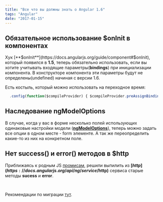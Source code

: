 ```yaml
---
title: "Все что вы должны знать о Angular 1.6"
tags: "Angular"
date: "2017-01-15"
---
```


## Обязательное использование $onInit в компонентах

Хук [**$onInit**](https://docs.angularjs.org/guide/component#$onInit), который появился в **1.5**, теперь обязательно использовать, если вы хотите учитывать входящие параметры(**bindings**) при инициализации компонента. В конструкторе компонента эти параметры будут не определены(undefined) начиная с версии 1.6.

Есть костыль, который можно использовать на переходное время:

```javascript 
  .config(function($compileProvider) { $compileProvider.preAssignBindingsEnabled(true); });  
 ```

## Наследование ngModelOptions

В случае, когда у вас в форме несколько полей использующих одинаковые настройки модели ([**ngModelOptions**](https://docs.angularjs.org/api/ng/directive/ngModelOptions)), теперь можно задать все опции в одном месте - form элементе. А так же переопределить какие-то из них на конкретном поле.

## Нет success() и error() методов в $http

Приближаясь к родным JS [промисам](https://learn.javascript.ru/promise), решили выпилить из **[$http](https://docs.angularjs.org/api/ng/service/$http)** сервиса старые методы **sucess** и **error**.

 

Рекомендации по миграции [тут](https://docs.angularjs.org/guide/migration#migrating-from-1-5-to-1-6).
